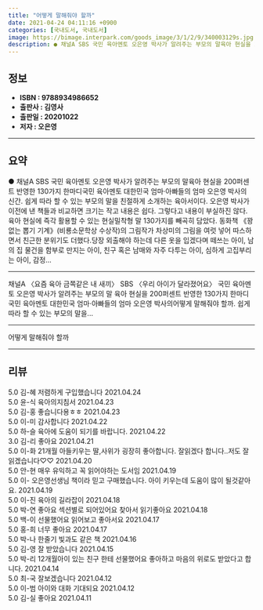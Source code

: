 ```yaml
---
title: "어떻게 말해줘야 할까"
date: 2021-04-24 04:11:16 +0900
categories: [국내도서, 국내도서]
image: https://bimage.interpark.com/goods_image/3/1/2/9/340003129s.jpg
description: ● 채널A SBS 국민 육아멘토 오은영 박사가 알려주는 부모의 말육아 현실을 200퍼센트 반영한 130가지 한마디국민 육아멘토 대한민국 엄마·아빠들의 엄마 오은영 박사의 신간. 쉽게 따라 할 수 있는 부모의 말을 친절하게 소개하는 육아서이다. 오은영 박사가 이전에 낸 책들과 비교하면
---
```


## **정보**

- **ISBN : 9788934986652**
- **출판사 : 김영사**
- **출판일 : 20201022**
- **저자 : 오은영**

------



## **요약**

●  채널A  SBS 국민 육아멘토 오은영 박사가 알려주는 부모의 말육아 현실을 200퍼센트 반영한 130가지 한마디국민 육아멘토 대한민국 엄마·아빠들의 엄마 오은영 박사의 신간. 쉽게 따라 할 수 있는 부모의 말을 친절하게 소개하는 육아서이다. 오은영 박사가 이전에 낸 책들과 비교하면 크기는 작고 내용은 쉽다. 그렇다고 내용이 부실하진 않다. 육아 현실에 즉각 활용할 수 있는 현실밀착형 말 130가지를 빼곡히 담았다. 동화책 《꽝 없는 뽑기 기계》(비룡소문학상 수상작)의 그림작가 차상미의 그림을 여럿 넣어 따스하면서 친근한 분위기도 더했다.당장 외출해야 하는데 다른 옷을 입겠다며 떼쓰는 아이, 남의 집 물건을 함부로 만지는 아이, 친구 혹은 남매와 자주 다투는 아이, 심하게 고집부리는 아이, 감정...

------

채널A 〈요즘 육아 금쪽같은 내 새끼〉 SBS 〈우리 아이가 달라졌어요〉
국민 육아멘토 오은영 박사가 알려주는 부모의 말
육아 현실을 200퍼센트 반영한 130가지 한마디국민 육아멘토 대한민국 엄마·아빠들의 엄마 오은영 박사의어떻게 말해줘야 할까. 쉽게 따라 할 수 있는 부모의 말을... 

------


어떻게 말해줘야 할까 

------


## **리뷰** 

5.0 김-혜 저렴하게 구입했습니다  2021.04.24 <br/>5.0 윤-식 육아의지침서 2021.04.23 <br/>5.0 김-홍 좋습니다용ㅎㅎ  2021.04.23 <br/>5.0 이-미 감사합니다 2021.04.22 <br/>5.0 하-슬 육아에 도움이 되기를 바랍니다. 2021.04.22 <br/>3.0 김-리 좋아요 2021.04.21 <br/>5.0 이-화 21개월 아들키우는 딸,사위가 굉장히 좋아합니다. 잘읽겠다 합니다..저도 잘읽겠습니다♡♡ 2021.04.20 <br/>5.0 안-현 매우 유익하고 꼭 읽어야하는 도서임 2021.04.19 <br/>5.0 이- 오은영선생님 책이라 믿고 구매했습니다. 아이 키우는데 도움이 많이 될것같아요. 2021.04.19 <br/>5.0 이-진 육아의 길라잡이 2021.04.18 <br/>5.0 박-연 좋아요 섹션별로 되어있어요 찾아서 읽기좋아요 2021.04.18 <br/>5.0 백-이 선물했어요 읽어보고 좋아서요 2021.04.17 <br/>5.0 홍-희 너무 좋아요 2021.04.17 <br/>5.0 박-나 한줄기 빛과도 같은 책 2021.04.16 <br/>5.0 김-영 잘 받았습니다 2021.04.15 <br/>5.0 박-리 12개월아이 있는 친구 한테 선물했어요
좋아하고 마음의 위로도 받았다고 합니다. 2021.04.14 <br/>5.0 최-국 잘보겠습니다 2021.04.12 <br/>5.0 이-범 아이와 대화 기대되요 2021.04.12 <br/>5.0 김-실 좋아요 2021.04.11 <br/>